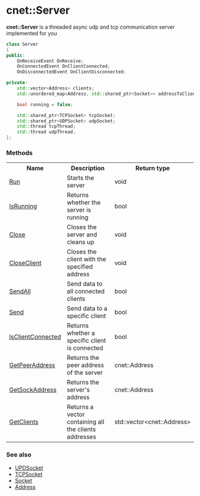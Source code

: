 # cnet::Server

**cnet::Server** is a threaded async udp and tcp communication server implemented for you

```C++
class Server
{
public:
    OnReceiveEvent OnReceive;
    OnConnectedEvent OnClientConnected;
    OnDisconnectedEvent OnClientDisconnected;

private:
    std::vector<Address> clients;
    std::unordered_map<Address, std::shared_ptr<Socket>> addressToClient;

    bool running = false;

    std::shared_ptr<TCPSocket> tcpSocket;
    std::shared_ptr<UDPSocket> udpSocket;
    std::thread tcpThread;
    std::thread udpThread;
};
```

### Methods

<table>
<tr>
    <th>Name</th>
    <th>Description</th>
    <th>Return type</th>
</tr>
<tr>
 	<td><a href="server/run">Run</a></td>
	<td>Starts the server</td>
	<td>void</td>
</tr>
<tr>
 	<td><a href="server/isrunning">IsRunning</a></td>
	<td>Returns whether the server is running</td>
	<td>bool</td>
</tr>
<tr>
 	<td><a href="server/close">Close</a></td>
	<td>Closes the server and cleans up</td>
	<td>void</td>
</tr>
<tr>
 	<td><a href="server/closeclient">CloseClient</a></td>
	<td>Closes the client with the specified address</td>
	<td>void</td>
</tr>
<tr>
 	<td><a href="server/sendall">SendAll</a></td>
	<td>Send data to all connected clients</td>
	<td>bool</td>
</tr>
<tr>
 	<td><a href="server/send">Send</a></td>
	<td>Send data to a specific client</td>
	<td>bool</td>
</tr>
<tr>
 	<td><a href="server/isclientconnected">IsClientConnected</a></td>
	<td>Returns whether a specific client is connected</td>
	<td>bool</td>
</tr>
<tr>
 	<td><a href="server/getpeeraddress">GetPeerAddress</a></td>
	<td>Returns the peer address of the server</td>
	<td>cnet::Address</td>
</tr>
<tr>
 	<td><a href="server/getsockaddress">GetSockAddress</a></td>
	<td>Returns the server's address</td>
	<td>cnet::Address</td>
</tr>
<tr>
 	<td><a href="server/getclients">GetClients</a></td>
	<td>Returns a vector containing all the clients addresses</td>
	<td>std::vector&lt;cnet::Address&gt;</td>
</tr>
</table>

### See also
- [UPDSocket](./udpsocket.md)
- [TCPSocket](./tcpsocket.md)
- [Socket](./socket.md)
- [Address](./../types/address.md)